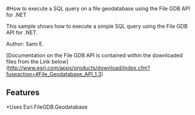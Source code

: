 #How to execute a SQL query on a file geodatabase using the File GDB API for .NET

This sample shows how to execute a simple SQL query using the File GDB API for .NET.

Author: Sami E.

[Documentation on the File GDB API is contained within the downloaded files from the Link below]
(http://www.esri.com/apps/products/download/index.cfm?fuseaction=#File_Geodatabase_API_1.3)

## Features

*Uses Esri.FileGDB.Geodatabase




